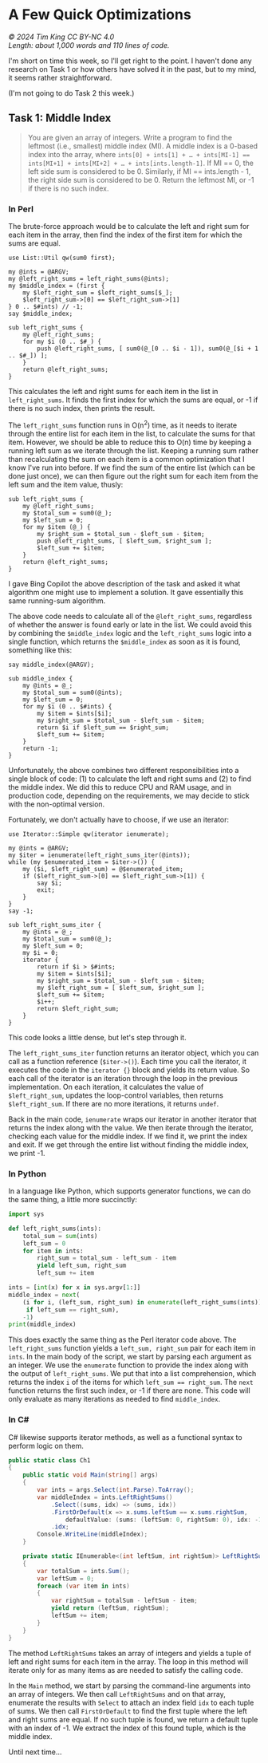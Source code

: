 # A Few Quick Optimizations

_© 2024 Tim King CC BY-NC 4.0_<br />
_Length: about 1,000 words and 110 lines of code._

I'm short on time this week, so I'll get right to the point. I haven't
done any research on Task 1 or how others have solved it in the past,
but to my mind, it seems rather straightforward.

(I'm not going to do Task 2 this week.)

## Task 1: Middle Index

> You are given an array of integers. Write a program to find the
> leftmost (i.e., smallest) middle index (MI). A middle index is a
> 0-based index into the array, where
> `ints[0] + ints[1] + … + ints[MI-1] == ints[MI+1] + ints[MI+2] + … + ints[ints.length-1]`.
> If MI == 0, the left side sum is considered to be 0. Similarly,
> if MI == ints.length - 1, the right side sum is considered to be 0.
> Return the leftmost MI, or -1 if there is no such index.

### In Perl

The brute-force approach would be to calculate the left and right sum
for each item in the array, then find the index of the first item for
which the sums are equal.

```perl5
use List::Util qw(sum0 first);

my @ints = @ARGV;
my @left_right_sums = left_right_sums(@ints);
my $middle_index = (first {
    my $left_right_sum = $left_right_sums[$_];
    $left_right_sum->[0] == $left_right_sum->[1]
} 0 .. $#ints) // -1;
say $middle_index;

sub left_right_sums {
    my @left_right_sums;
    for my $i (0 .. $#_) {
        push @left_right_sums, [ sum0(@_[0 .. $i - 1]), sum0(@_[$i + 1 .. $#_]) ];
    }
    return @left_right_sums;
}
```

This calculates the left and right sums for each item in the list
in `left_right_sums`. It finds the first index for which the sums are
equal, or -1 if there is no such index, then prints the result.

The `left_right_sums` function runs in O(n<sup>2</sup>) time, as it needs to
iterate through the entire list for each item in the list, to calculate
the sums for that item. However, we should be able to reduce this to
O(n) time by keeping a running left sum as we iterate through the list.
Keeping a running sum rather than recalculating the sum on each item is
a common optimization that I know I've run into before. If we find the
sum of the entire list (which can be done just once), we can then figure
out the right sum for each item from the left sum and the item value,
thusly:

```perl5
sub left_right_sums {
    my @left_right_sums;
    my $total_sum = sum0(@_);
    my $left_sum = 0;
    for my $item (@_) {
        my $right_sum = $total_sum - $left_sum - $item;
        push @left_right_sums, [ $left_sum, $right_sum ];
        $left_sum += $item;
    }
    return @left_right_sums;
}
```

I gave Bing Copilot the above description of the task and asked it what
algorithm one might use to implement a solution. It gave essentially
this same running-sum algorithm.

The above code needs to calculate all of the `@left_right_sums`,
regardless of whether the answer is found early or late in the list. We
could avoid this by combining the `$middle_index` logic and the
`left_right_sums` logic into a single function, which returns the
`$middle_index` as soon as it is found, something like this:

```perl5
say middle_index(@ARGV);

sub middle_index {
    my @ints = @_;
    my $total_sum = sum0(@ints);
    my $left_sum = 0;
    for my $i (0 .. $#ints) {
        my $item = $ints[$i];
        my $right_sum = $total_sum - $left_sum - $item;
        return $i if $left_sum == $right_sum;
        $left_sum += $item;
    }
    return -1;
}
```

Unfortunately, the above combines two different responsibilities into a
single block of code: (1) to calculate the left and right sums and
(2) to find the middle index. We did this to reduce CPU and RAM usage,
and in production code, depending on the requirements, we may decide to
stick with the non-optimal version.

Fortunately, we don't actually have to choose, if we use an iterator:

```perl5
use Iterator::Simple qw(iterator ienumerate);

my @ints = @ARGV;
my $iter = ienumerate(left_right_sums_iter(@ints));
while (my $enumerated_item = $iter->()) {
    my ($i, $left_right_sum) = @$enumerated_item;
    if ($left_right_sum->[0] == $left_right_sum->[1]) {
        say $i;
        exit;
    }
}
say -1;

sub left_right_sums_iter {
    my @ints = @_;
    my $total_sum = sum0(@_);
    my $left_sum = 0;
    my $i = 0;
    iterator {
        return if $i > $#ints;
        my $item = $ints[$i];
        my $right_sum = $total_sum - $left_sum - $item;
        my $left_right_sum = [ $left_sum, $right_sum ];
        $left_sum += $item;
        $i++;
        return $left_right_sum;
    }
}
```

This code looks a little dense, but let's step through it.

The `left_right_sums_iter` function returns an iterator object, which
you can call as a function reference (`$iter->()`). Each time you call
the iterator, it executes the code in the `iterator {}` block and yields
its return value. So each call of the iterator is an iteration through
the loop in the previous implementation. On each iteration, it
calculates the value of `$left_right_sum`, updates the loop-control
variables, then returns `$left_right_sum`. If there are no more
iterations, it returns `undef`.

Back in the main code, `ienumerate` wraps our iterator in another
iterator that returns the index along with the value. We then iterate
through the iterator, checking each value for the middle index. If we
find it, we print the index and exit. If we get through the entire list
without finding the middle index, we print -1.

### In Python

In a language like Python, which supports generator functions, we can do
the same thing, a little more succinctly:

```python
import sys

def left_right_sums(ints):
    total_sum = sum(ints)
    left_sum = 0
    for item in ints:
        right_sum = total_sum - left_sum - item
        yield left_sum, right_sum
        left_sum += item

ints = [int(x) for x in sys.argv[1:]]
middle_index = next(
    (i for i, (left_sum, right_sum) in enumerate(left_right_sums(ints))
     if left_sum == right_sum),
    -1)
print(middle_index)
```

This does exactly the same thing as the Perl iterator code above.
The `left_right_sums` function yields a `left_sum, right_sum` pair for
each item in `ints`. In the main body of the script, we start by parsing
each argument as an integer. We use the `enumerate` function to provide
the index along with the output of `left_right_sums`. We put that into a
list comprehension, which returns the index `i` of the items for which
`left_sum == right_sum`. The `next` function returns the first such
index, or -1 if there are none. This code will only evaluate as many
iterations as needed to find `middle_index`.

### In C#

C# likewise supports iterator methods, as well as a functional syntax to
perform logic on them.

```csharp
public static class Ch1
{
    public static void Main(string[] args)
    {
        var ints = args.Select(int.Parse).ToArray();
        var middleIndex = ints.LeftRightSums()
            .Select((sums, idx) => (sums, idx))
            .FirstOrDefault(x => x.sums.leftSum == x.sums.rightSum,
                defaultValue: (sums: (leftSum: 0, rightSum: 0), idx: -1))
            .idx;
        Console.WriteLine(middleIndex);
    }

    private static IEnumerable<(int leftSum, int rightSum)> LeftRightSums(this int[] ints)
    {
        var totalSum = ints.Sum();
        var leftSum = 0;
        foreach (var item in ints)
        {
            var rightSum = totalSum - leftSum - item;
            yield return (leftSum, rightSum);
            leftSum += item;
        }
    }
}
```

The method `LeftRightSums` takes an array of integers and yields a tuple
of left and right sums for each item in the array. The loop in this
method will iterate only for as many items as are needed to satisfy the
calling code.

In the `Main` method, we start by parsing the command-line arguments
into an array of integers. We then call `LeftRightSums` and on that
array, enumerate the results with `Select` to attach an index field
`idx` to each tuple of sums. We then call `FirstOrDefault` to find the
first tuple where the left and right sums are equal. If no such tuple is
found, we return a default tuple with an index of -1. We extract the
index of this found tuple, which is the middle index.

Until next time…
